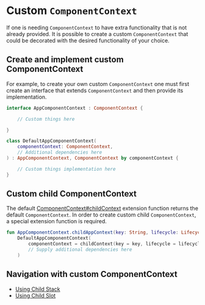 # Custom `ComponentContext`

If one is needing `ComponentContext` to have extra functionality that is not already provided. It is possible to create a custom `ComponentContext` that could be decorated with the desired functionality of your choice. 

## Create and implement custom ComponentContext

For example, to create your own custom `ComponentContext` one must first create an interface that extends `ComponentContext` and then provide its implementation. 

```kotlin
interface AppComponentContext : ComponentContext {

    // Custom things here

}

class DefaultAppComponentContext(
    componentContext: ComponentContext,
    // Additional dependencies here
) : AppComponentContext, ComponentContext by componentContext {

    // Custom things implementation here
}
```

## Custom child ComponentContext

The default [ComponentContext#childContext](../child-components/#adding-a-child-component-manually) extension function returns the default `ComponentContext`. In order to create custom child `ComponentContext`, a special extension function is required.

```kotlin
fun AppComponentContext.childAppContext(key: String, lifecycle: Lifecycle? = null): AppComponentContext =
    DefaultAppComponentContext(
        componentContext = childContext(key = key, lifecycle = lifecycle),
        // Supply additional dependencies here
    )
```

## Navigation with custom ComponentContext

- [Using Child Stack](../navigation/stack/component-context.md)
- [Using Child Slot](../navigation/slot/component-context.md)

